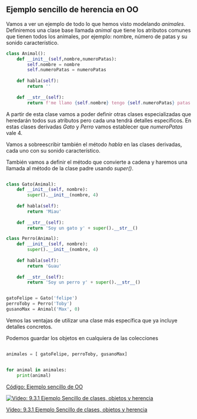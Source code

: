 ## Ejemplo sencillo de herencia en OO

Vamos a ver un ejemplo de todo lo que hemos visto modelando *animales*. Definiremos una clase base llamada *animal* que tiene los atributos comunes que tienen todos los animales, por ejemplo: nombre, número de patas y  su sonido característico. 


```python
class Animal():
    def __init__(self,nombre,numeroPatas):
        self.nombre = nombre
        self.numeroPatas = numeroPatas
        
    def habla(self):
        return ''
    
    def __str__(self):
        return f'me llamo {self.nombre} tengo {self.numeroPatas} patas y sueno asi: {self.habla()}'

```

A partir de esta clase vamos a poder definir otras clases especializadas que heredarán todos sus atributos pero cada una tendrá detalles específicos. En estas clases derivadas *Gato* y *Perro* vamos establecer que *numeroPatas* vale 4.

Vamos a sobreescribir también el método *habla* en las clases derivadas, cada uno con su sonido característico.

También vamos a definir el método que convierte a cadena y haremos una llamada al método de la clase padre usando *super()*.


```python

class Gato(Animal):
    def __init__(self, nombre):
        super().__init__(nombre, 4)
        
    def habla(self):
        return 'Miau'
    
    def __str__(self):
        return 'Soy un gato y' + super().__str__()

class Perro(Animal):
    def __init__(self, nombre):
        super().__init__(nombre, 4)
        
    def habla(self):
        return 'Guau'
    
    def __str__(self):
        return 'Soy un perro y' + super().__str__()


gatoFelipe = Gato('felipe')
perroToby = Perro('Toby')
gusanoMax = Animal('Max', 0)

```

Vemos las ventajas de utilizar una clase más específica que ya incluye detalles concretos.

Podemos guardar los objetos en cualquiera de las colecciones

```python

animales = [ gatoFelipe, perroToby, gusanoMax]


for animal in animales:
    print(animal)

```


[Código: Ejemplo sencillo de OO](https://raw.githubusercontent.com/javacasm/CursoPython/master/codigo/9.3.1.EJemplosOO.py)


[![Vídeo: 9.3.1 Ejemplo Sencillo de clases, objetos y herencia](https://img.youtube.com/vi/lDAZbM5GPYw/0.jpg)](https://drive.google.com/file/d/1c1m2eFQum5V-3Qk05Zv5O2BrRJxlEXwk/view?usp=sharing)

[Vídeo: 9.3.1 Ejemplo Sencillo de clases, objetos y herencia](https://drive.google.com/file/d/1c1m2eFQum5V-3Qk05Zv5O2BrRJxlEXwk/view?usp=sharing)


